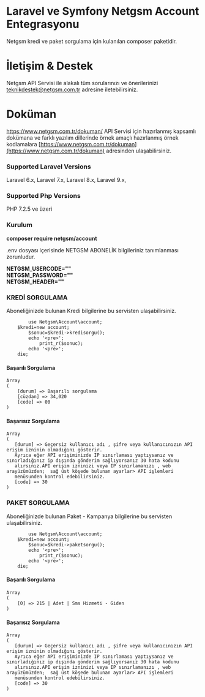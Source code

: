 
# Laravel ve Symfony Netgsm Account Entegrasyonu

Netgsm kredi ve paket sorgulama için kulanılan composer paketidir.

# İletişim & Destek

 Netgsm API Servisi ile alakalı tüm sorularınızı ve önerilerinizi teknikdestek@netgsm.com.tr adresine iletebilirsiniz.


# Doküman 
https://www.netgsm.com.tr/dokuman/
 API Servisi için hazırlanmış kapsamlı dokümana ve farklı yazılım dillerinde örnek amaçlı hazırlanmış örnek kodlamalara 
 [https://www.netgsm.com.tr/dokuman](https://www.netgsm.com.tr/dokuman) adresinden ulaşabilirsiniz.


### Supported Laravel Versions

Laravel 6.x, Laravel 7.x, Laravel 8.x, Laravel 9.x, 

### Supported Php Versions

PHP 7.2.5 ve üzeri

### Kurulum

<b>composer require netgsm/account</b>

.env  dosyası içerisinde NETGSM ABONELİK bilgileriniz tanımlanması zorunludur.  

<b>NETGSM_USERCODE=""</b>  
<b>NETGSM_PASSWORD=""</b>  
<b>NETGSM_HEADER=""</b>  

### KREDİ SORGULAMA

Aboneliğinizde bulunan Kredi bilgilerine bu servisten ulaşabilirsiniz.  

```
        use Netgsm\Account\account;
	$kredi=new account;
       	$sonuc=$kredi->kredisorgu();
      	echo '<pre>';
            print_r($sonuc);
        echo '<pre>';
	die;
``` 
#### Başarılı Sorgulama

```
Array
(
    [durum] => Başarılı sorgulama
    [cüzdan] => 34,020
    [code] => 00
)

```
#### Başarısız Sorgulama

```
Array
(
   [durum] => Geçersiz kullanıcı adı , şifre veya kullanıcınızın API erişim izninin olmadığını gösterir.  
   Ayrıca eğer API erişiminizde IP sınırlaması yaptıysanız ve sınırladığınız ip dışında gönderim sağlıyorsanız 30 hata kodunu  
   alırsınız.API erişim izninizi veya IP sınırlamanızı , web arayüzümüzden;  sağ üst köşede bulunan ayarlar> API işlemleri   
   menüsunden kontrol edebilirsiniz.
   [code] => 30
)

```

### PAKET SORGULAMA

Aboneliğinizde bulunan Paket - Kampanya bilgilerine bu servisten ulaşabilirsiniz.  

```
        use Netgsm\Account\account;
	$kredi=new account;
     	$sonuc=$kredi->paketsorgu();
       	echo '<pre>';
            print_r($sonuc);
        echo '<pre>';
	die;
``` 

#### Başarılı Sorgulama

```
Array
(
    [0] => 215 | Adet | Sms Hizmeti - Giden
)

```

#### Başarısız Sorgulama

```
Array
(
   [durum] => Geçersiz kullanıcı adı , şifre veya kullanıcınızın API erişim izninin olmadığını gösterir.  
   Ayrıca eğer API erişiminizde IP sınırlaması yaptıysanız ve sınırladığınız ip dışında gönderim sağlıyorsanız 30 hata kodunu  
   alırsınız.API erişim izninizi veya IP sınırlamanızı , web arayüzümüzden;  sağ üst köşede bulunan ayarlar> API işlemleri   
   menüsunden kontrol edebilirsiniz.
   [code] => 30
)

```

